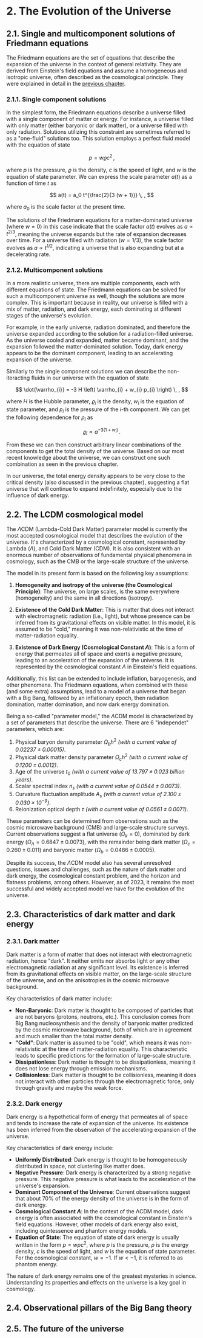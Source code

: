 # 2. The Evolution of the Universe

## 2.1. Single and multicomponent solutions of Friedmann equations
The Friedmann equations are the set of equations that describe the expansion of the universe in the context of general relativity. They are derived from Einstein's field equations and assume a homogeneous and isotropic universe, often described as the cosmological principle. They were explained in detail in the [previous chapter](1-COSMOLOGY_The_Big_Bang_Theory.md).

### 2.1.1. Single component solutions
In the simplest form, the Friedmann equations describe a universe filled with a single component of matter or energy. For instance, a universe filled with only matter (either baryonic or dark matter), or a universe filled with only radiation. Solutions utilizing this constraint are sometimes referred to as a "one-fluid" solutions too. This solution employs a perfect fluid model with the equation of state

$$
    p = w \varrho c^2 \, ,
$$

where $p$ is the pressure, $\varrho$ is the density, $c$ is the speed of light, and $w$ is the equation of state parameter. We can express the scale parameter $a(t)$ as a function of time $t$ as

$$
    a(t) = a_0 t^{\frac{2}{3 (w + 1)}} \, ,
$$

where $a_0$ is the scale factor at the present time.

The solutions of the Friedmann equations for a matter-dominated universe (where $w=0$) in this case indicate that the scale factor $a(t)$ evolves as $a \propto t^{2/3}$, meaning the universe expands but the rate of expansion decreases over time. For a universe filled with radiation ($w=1/3$), the scale factor evolves as $a \propto t^{1/2}$, indicating a universe that is also expanding but at a decelerating rate.

### 2.1.2. Multicomponent solutions
In a more realistic universe, there are multiple components, each with different equations of state. The Friedmann equations can be solved for such a multicomponent universe as well, though the solutions are more complex. This is important because in reality, our universe is filled with a mix of matter, radiation, and dark energy, each dominating at different stages of the universe's evolution.

For example, in the early universe, radiation dominated, and therefore the universe expanded according to the solution for a radiation-filled universe. As the universe cooled and expanded, matter became dominant, and the expansion followed the matter-dominated solution. Today, dark energy appears to be the dominant component, leading to an accelerating expansion of the universe.

Similarly to the single component solutions we can describe the non-iteracting fluids in our universe with the equation of state

$$
    \dot{\varrho_{i}}
    =
    -3 H \left( \varrho_{i} + w_{i} p_{i} \right) \, ,
$$

where $H$ is the Hubble parameter, $\varrho_{i}$ is the density, $w_{i}$ is the equation of state parameter, and $p_{i}$ is the pressure of the $i$-th component. We can get the following dependence for $\rho_{i}$ as

$$
    \varrho_{i} \propto a^{-3 (1 + w_{i})} \, .
$$

From these we can then construct arbitrary linear combinations of the components to get the total density of the universe. Based on our most recent knowledge about the universe, we can construct one such combination as seen in the previous chapter.

In our universe, the total energy density appears to be very close to the critical density (also discussed in the previous chapter), suggesting a flat universe that will continue to expand indefinitely, especially due to the influence of dark energy.

## 2.2. The LCDM cosmological model
The $\Lambda$CDM (Lambda-Cold Dark Matter) parameter model is currently the most accepted cosmological model that describes the evolution of the universe. It's characterized by a cosmological constant, represented by Lambda ($\Lambda$), and Cold Dark Matter (CDM). It is also consistent with an enormous number of observations of fundamental physical phenomena in cosmology, such as the CMB or the large-scale structure of the universe.

The model in its present form is based on the following key assumptions:

1. **Homogeneity and isotropy of the universe (the Cosmological Principle)**: The universe, on large scales, is the same everywhere (homogeneity) and the same in all directions (isotropy).

2. **Existence of the Cold Dark Matter**: This is matter that does not interact with electromagnetic radiation (i.e., light), but whose presence can be inferred from its gravitational effects on visible matter. In this model, it is assumed to be "cold," meaning it was non-relativistic at the time of matter-radiation equality.

3. **Existence of Dark Energy (Cosmological Constant $\Lambda$)**: This is a form of energy that permeates all of space and exerts a negative pressure, leading to an acceleration of the expansion of the universe. It is represented by the cosmological constant $\Lambda$ in Einstein's field equations.

Additionally, this list can be extended to include inflation, baryogenesis, and other phenomena. The Friedmann equations, when combined with these (and some extra) assumptions, lead to a model of a universe that began with a Big Bang, followed by an inflationary epoch, then radiation domination, matter domination, and now dark energy domination.

Being a so-called "parameter model," the $\Lambda$CDM model is characterized by a set of parameters that describe the universe. There are 6 "independet" parameters, which are:
1. Physical baryon density parameter $\Omega_b h^2$ *(with a current value of $0.02237 \pm 0.00015$)*.
2. Physical dark matter density parameter $\Omega_c h^2$ *(with a current value of $0.1200 \pm 0.0012$)*.
3. Age of the universe $t_0$ *(with a current value of $13.797 \pm 0.023$ billion years)*.
4. Scalar spectral index $n_s$ *(with a current value of $0.0544 \pm 0.0073$)*.
5. Curvature fluctuation amplitude $A_s$ *(with a current value of $2.100 \pm 0.030  \times 10^{-9}$)*.
6. Reionization optical depth $\tau$ *(with a current value of $0.0561 \pm 0.0071$)*.

These parameters can be determined from observations such as the cosmic microwave background (CMB) and large-scale structure surveys. Current observations suggest a flat universe ($\Omega_k=0$), dominated by dark energy ($\Omega_{\Lambda} = 0.6847 \pm 0.0073$), with the remainder being dark matter ($\Omega_c = 0.260 \pm 0.011$) and baryonic matter ($\Omega_b = 0.0486 \pm 0.0005$).

Despite its success, the $\Lambda$CDM model also has several unresolved questions, issues and challenges, such as the nature of dark matter and dark energy, the cosmological constant problem, and the horizon and flatness problems, among others. However, as of 2023, it remains the most successful and widely accepted model we have for the evolution of the universe.

## 2.3. Characteristics of dark matter and dark energy
### 2.3.1. Dark matter
Dark matter is a form of matter that does not interact with electromagnetic radiation, hence "dark". It neither emits nor absorbs light or any other electromagnetic radiation at any significant level. Its existence is inferred from its gravitational effects on visible matter, on the large-scale structure of the universe, and on the anisotropies in the cosmic microwave background.

Key characteristics of dark matter include:
- **Non-Baryonic**: Dark matter is thought to be composed of particles that are not baryons (protons, neutrons, etc.). This conclusion comes from Big Bang nucleosynthesis and the density of baryonic matter predicted by the cosmic microwave background, both of which are in agreement and much smaller than the total matter density.
- **"Cold"**: Dark matter is assumed to be "cold", which means it was non-relativistic at the time of matter-radiation equality. This characteristic leads to specific predictions for the formation of large-scale structure.
- **Dissipationless**: Dark matter is thought to be dissipationless, meaning it does not lose energy through emission mechanisms.
- **Collisionless**: Dark matter is thought to be collisionless, meaning it does not interact with other particles through the electromagnetic force, only through gravity and maybe the weak force.

### 2.3.2. Dark energy
Dark energy is a hypothetical form of energy that permeates all of space and tends to increase the rate of expansion of the universe. Its existence has been inferred from the observation of the accelerating expansion of the universe.

Key characteristics of dark energy include:
- **Uniformly Distributed**: Dark energy is thought to be homogeneously distributed in space, not clustering like matter does.
- **Negative Pressure**: Dark energy is characterized by a strong negative pressure. This negative pressure is what leads to the acceleration of the universe's expansion.
- **Dominant Component of the Universe**: Current observations suggest that about 70% of the energy density of the universe is in the form of dark energy.
- **Cosmological Constant $\Lambda$**: In the context of the ΛCDM model, dark energy is often associated with the cosmological constant in Einstein's field equations. However, other models of dark energy also exist, including quintessence and phantom energy models.
- **Equation of State**: The equation of state of dark energy is usually written in the form $p = w\rho c^2$, where $p$ is the pressure, $\rho$ is the energy density, $c$ is the speed of light, and $w$ is the equation of state parameter. For the cosmological constant, $w=-1$. If $w<-1$, it is referred to as phantom energy.

The nature of dark energy remains one of the greatest mysteries in science. Understanding its properties and effects on the universe is a key goal in cosmology.

## 2.4. Observational pillars of the Big Bang theory
## 2.5. The future of the universe